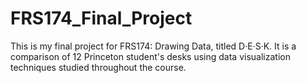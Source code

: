 # FRS174_Final_Project

This is my final project for FRS174: Drawing Data, titled D·E·S·K. It is a comparison of 12 Princeton student's desks using data visualization techniques studied throughout the course.
